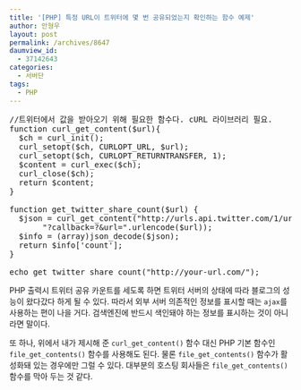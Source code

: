 ```yaml
---
title: '[PHP] 특정 URL이 트위터에 몇 번 공유되었는지 확인하는 함수 예제'
author: 안형우
layout: post
permalink: /archives/8647
daumview_id:
  - 37142643
categories:
  - 서버단
tags:
  - PHP
---
```

<pre class="brush: php; gutter: true">//트위터에서 값을 받아오기 위해 필요한 함수다. cURL 라이브러리 필요.
function curl_get_content($url){
  $ch = curl_init();
  curl_setopt($ch, CURLOPT_URL, $url);
  curl_setopt($ch, CURLOPT_RETURNTRANSFER, 1);
  $content = curl_exec($ch);
  curl_close($ch);
  return $content;
}

function get_twitter_share_count($url) {
  $json = curl_get_content("http://urls.api.twitter.com/1/urls/count.json".
       "?callback=?&url=".urlencode($url));
  $info = (array)json_decode($json);
  return $info[&#039;count&#039;];
}

echo get_twitter_share_count("http://your-url.com/");</pre>

PHP 출력시 트위터 공유 카운트를 세도록 하면 트위터 서버의 상태에 따라 블로그의 성능이 왔다갔다 하게 될 수 있다. 따라서 외부 서버 의존적인 정보를 표시할 때는 `ajax`를 사용하는 편이 나을 거다. 검색엔진에 반드시 색인돼야 하는 정보를 표시하는 것이 아니라면 말이다.

또 하나, 위에서 내가 제시해 준 `curl_get_content()` 함수 대신 PHP 기본 함수인 `file_get_contents()` 함수를 사용해도 된다. 물론 `file_get_contents()` 함수가 활성화돼 있는 경우에만 그럴 수 있다. 대부분의 호스팅 회사들은 `file_get_contents()` 함수를 막아 두는 것 같다.